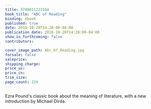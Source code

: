 ```yaml
---
title: 9780811223164
book_title: "ABC of Reading"
binding: ebook
published: true
date: 2010-10-28T14:28:00-04:00
publication_date: 2010-10-28T14:28:00-04:00
show_in_forthcoming: false
contributors:

cover_image_path: Abc_Of_Reading.jpg
forsale: false
saleprice:
shipping_charge:
price_us:
price_cn:
trim_size:
page_count: 224
---
```

Ezra Pound's classic book about the meaning of literature, with a new introduction by Michael Dirda.

